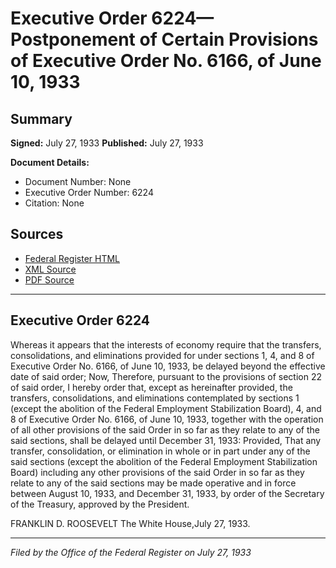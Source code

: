 # Executive Order 6224—Postponement of Certain Provisions of Executive Order No. 6166, of June 10, 1933

## Summary

**Signed:** July 27, 1933
**Published:** July 27, 1933

**Document Details:**
- Document Number: None
- Executive Order Number: 6224
- Citation: None

## Sources
- [Federal Register HTML](https://www.presidency.ucsb.edu/documents/executive-order-6224-postponement-certain-provisions-executive-order-no-6166-june-10-1933)
- [XML Source](None)
- [PDF Source](None)

---

## Executive Order 6224

Whereas it appears that the interests of economy require that the transfers, consolidations, and eliminations provided for under sections 1, 4, and 8 of Executive Order No. 6166, of June 10, 1933, be delayed beyond the effective date of said order;
Now, Therefore, pursuant to the provisions of section 22 of said order, I hereby order that, except as hereinafter provided, the transfers, consolidations, and eliminations contemplated by sections 1 (except the abolition of the Federal Employment Stabilization Board), 4, and 8 of Executive Order No. 6166, of June 10, 1933, together with the operation of all other provisions of the said Order in so far as they relate to any of the said sections, shall be delayed until December 31, 1933: Provided, That any transfer, consolidation, or elimination in whole or in part under any of the said sections (except the abolition of the Federal Employment Stabilization Board) including any other provisions of the said Order in so far as they relate to any of the said sections may be made operative and in force between August 10, 1933, and December 31, 1933, by order of the Secretary of the Treasury, approved by the President.

FRANKLIN D. ROOSEVELT
The White House,July 27, 1933.

---

*Filed by the Office of the Federal Register on July 27, 1933*
